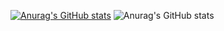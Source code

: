 [![Anurag's GitHub stats](https://github-readme-stats.vercel.app/api?username=DeerEdge)](https://github.com/anuraghazra/github-readme-stats)
![Anurag's GitHub stats](https://github-readme-stats.vercel.app/api?username=anuraghazra&count_private=true)

